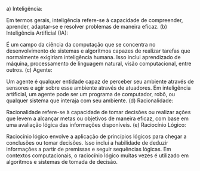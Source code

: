 a) Inteligência:

Em termos gerais, inteligência refere-se à capacidade de compreender, aprender, adaptar-se e resolver problemas de maneira eficaz.
(b) Inteligência Artificial (IA):

É um campo da ciência da computação que se concentra no desenvolvimento de sistemas e algoritmos capazes de realizar tarefas que normalmente exigiriam inteligência humana. Isso inclui aprendizado de máquina, processamento de linguagem natural, visão computacional, entre outros.
(c) Agente:

Um agente é qualquer entidade capaz de perceber seu ambiente através de sensores e agir sobre esse ambiente através de atuadores. Em inteligência artificial, um agente pode ser um programa de computador, robô, ou qualquer sistema que interaja com seu ambiente.
(d) Racionalidade:

Racionalidade refere-se à capacidade de tomar decisões ou realizar ações que levem a alcançar metas ou objetivos de maneira eficaz, com base em uma avaliação lógica das informações disponíveis.
(e) Raciocínio Lógico:

Raciocínio lógico envolve a aplicação de princípios lógicos para chegar a conclusões ou tomar decisões. Isso inclui a habilidade de deduzir informações a partir de premissas e seguir sequências lógicas. Em contextos computacionais, o raciocínio lógico muitas vezes é utilizado em algoritmos e sistemas de tomada de decisão.
